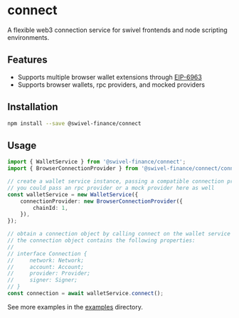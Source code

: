 # connect
A flexible web3 connection service for swivel frontends and node scripting environments.

## Features
- Supports multiple browser wallet extensions through [EIP-6963](https://eips.ethereum.org/EIPS/eip-6963)
- Supports browser wallets, rpc providers, and mocked providers

## Installation
```bash
npm install --save @swivel-finance/connect
```

## Usage
```ts
import { WalletService } from '@swivel-finance/connect';
import { BrowserConnectionProvider } from '@swivel-finance/connect/connection/providers/browser/provider.js';

// create a wallet service instance, passing a compatible connection provider
// you could pass an rpc provider or a mock provider here as well
const walletService = new WalletService({
    connectionProvider: new BrowserConnectionProvider({
        chainId: 1,
    }),
});

// obtain a connection object by calling connect on the wallet service
// the connection object contains the following properties:
//
// interface Connection {
//     network: Network;
//     account: Account;
//     provider: Provider;
//     signer: Signer;
// }
const connection = await walletService.connect();
```

See more examples in the [examples](./example) directory.
